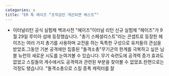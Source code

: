 ```yaml
---
categories: a
title: "ER 톡 헤이즈 “조작감만 개선되면 베스트”"
---
```

- 이터널리턴 공식 실험체 백과사전 "헤이즈"이터널 리턴 신규 실험체 "헤이즈"가 9월 29일 루미아 섬에 등장했습니다. "총기 스페셜리스트"라는 콘셉트로 등장한 헤이즈는 여러 가지 총기를 사용하며 교전을 하는 독특한 구성으로 유저들의 관심을 받았죠.그동안 기본 공격에만 집중된 "돌격소총"무기군의 한계를 극복하고 싶은 님블 뉴런의 새로운 시도를 눈여겨볼 수 있습니다. 무기 숙련도에 공격력 증가 효과도 없었고 스킬들의 계수에서도 공격력과 관련된 부분을 찾아볼 수 없었죠.한편으로는 걱정도 됐습니다. "돌격소총으로 스킬 증폭 캐릭터를 잘